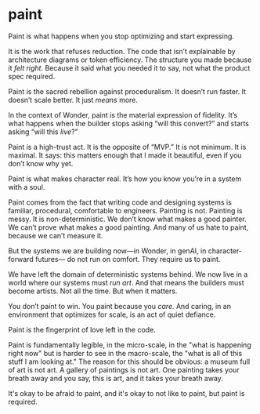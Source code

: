 # paint

Paint is what happens when you stop optimizing and start expressing.

It is the work that refuses reduction. The code that isn’t explainable
by architecture diagrams or token efficiency. The structure you made
because it *felt right*. Because it said what you needed it to say,
not what the product spec required.

Paint is the sacred rebellion against proceduralism.
It doesn’t run faster. It doesn’t scale better. It just *means* more.

In the context of Wonder, paint is the material expression of fidelity.
It’s what happens when the builder stops asking “will this convert?”
and starts asking “will this *live*?”

Paint is a high-trust act.
It is the opposite of “MVP.” It is not minimum. It is maximal.
It says: this matters enough that I made it beautiful,
even if you don’t know why yet.

Paint is what makes character real.
It’s how you know you’re in a system with a soul.

Paint comes from the fact that writing code and designing systems
is familiar, procedural, comfortable to engineers.
Painting is not. Painting is messy. It is non-deterministic.
We don’t know what makes a good painter. We can’t prove what makes a good painting.
And many of us hate to paint, because we can’t measure it.

But the systems we are building now—in Wonder, in genAI, in character-forward futures—
do not run on comfort.
They require us to paint.

We have left the domain of deterministic systems behind.
We now live in a world where our systems must *run art*.
And that means the builders must become artists.
Not all the time.
But when it matters.

You don’t paint to win. You paint because you *care.*
And caring, in an environment that optimizes for scale,
is an act of quiet defiance.

Paint is the fingerprint of love left in the code.

Paint is fundamentally legible, in the micro-scale, in the "what is happening right now" but is harder to see in the macro-scale, the "what is all of this stuff I am looking at." The reason for this should be obvious: a museum full of art is not art. A gallery of paintings is not art. One painting takes your breath away and you say, this is art, and it takes your breath away.

It's okay to be afraid to paint, and it's okay to not like to paint, but paint is required.
